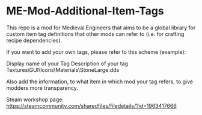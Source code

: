 # ME-Mod-Additional-Item-Tags
This repo is a mod for Medieval Engineers that aims to be a global library for custom item tag definitions that other mods can refer to (i.e. for crafting recipe dependencies).

If you want to add your own tags, please refer to this scheme (example):

  <Definition xsi:type="MyObjectBuilder_ItemTagDefinition">
    <Id Type="ItemTagDefinition" Subtype="YourUniqueTagName" />
    <DisplayName>Display name of your Tag</DisplayName>
    <Description>Description of your tag</Description>
    <Icon>Textures\GUI\Icons\Materials\StoneLarge.dds</Icon>
  </Definition>
  
Also add the information, to what item in which mod your tag refers, to give modders more transparency.

Steam workshop page: https://steamcommunity.com/sharedfiles/filedetails/?id=1963417666
